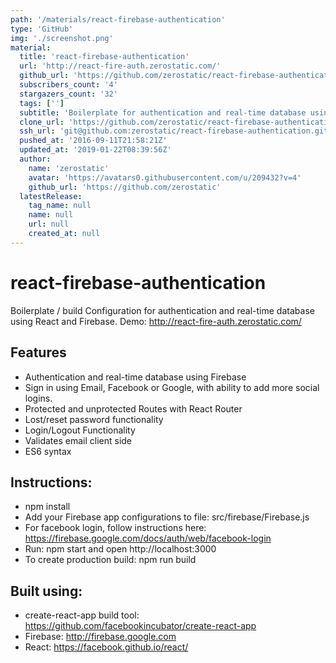 ```yaml
---
path: '/materials/react-firebase-authentication'
type: 'GitHub'
img: './screenshot.png'
material:
  title: 'react-firebase-authentication'
  url: 'http://react-fire-auth.zerostatic.com/'
  github_url: 'https://github.com/zerostatic/react-firebase-authentication'
  subscribers_count: '4'
  stargazers_count: '32'
  tags: ['']
  subtitle: 'Boilerplate for authentication and real-time database using React and Firebase'
  clone_url: 'https://github.com/zerostatic/react-firebase-authentication.git'
  ssh_url: 'git@github.com:zerostatic/react-firebase-authentication.git'
  pushed_at: '2016-09-11T21:58:21Z'
  updated_at: '2019-01-22T08:39:56Z'
  author:
    name: 'zerostatic'
    avatar: 'https://avatars0.githubusercontent.com/u/209432?v=4'
    github_url: 'https://github.com/zerostatic'
  latestRelease:
    tag_name: null
    name: null
    url: null
    created_at: null
---
```

# react-firebase-authentication
Boilerplate / build Configuration for authentication and real-time database using React and Firebase.
Demo: http://react-fire-auth.zerostatic.com/

## Features
- Authentication and real-time database using Firebase
- Sign in using Email, Facebook or Google, with ability to add more social logins.
- Protected and unprotected Routes with React Router
- Lost/reset password functionality
- Login/Logout Functionality
- Validates email client side
- ES6 syntax

## Instructions:
- npm install
- Add your Firebase app configurations to file: src/firebase/Firebase.js
- For facebook login, follow instructions here: https://firebase.google.com/docs/auth/web/facebook-login
- Run: npm start and open http://localhost:3000
- To create production build: npm run build

## Built using:
- create-react-app build tool: https://github.com/facebookincubator/create-react-app
- Firebase: http://firebase.google.com
- React: https://facebook.github.io/react/

